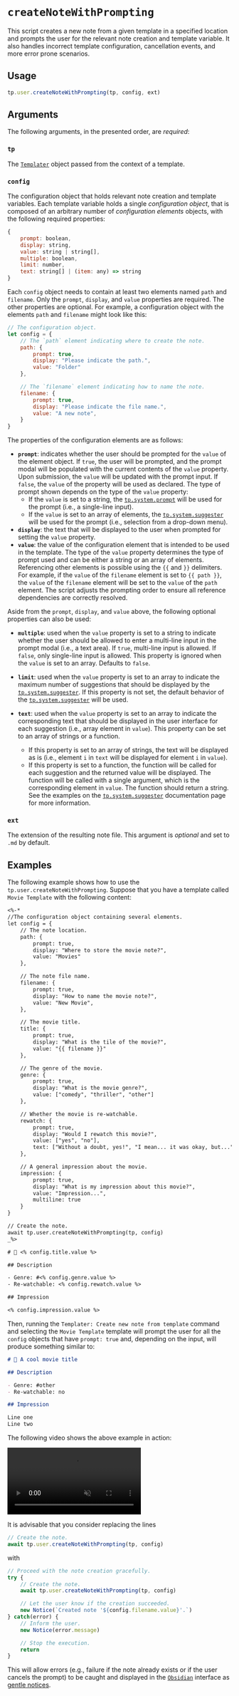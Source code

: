# `createNoteWithPrompting`

This script creates a new note from a given template in a specified location and
prompts the user for the relevant note creation and template variable. It also
handles incorrect template configuration, cancellation events, and more error
prone scenarios.

## Usage

```js
tp.user.createNoteWithPrompting(tp, config, ext)
```

## Arguments

The following arguments, in the presented order, are *required*:

### `tp`

The [`Templater`] object passed from the context of a template.

### `config`

The configuration object that holds relevant note creation and template
variables. Each template variable holds a single *configuration object*, that is
composed of an arbitrary number of *configuration elements* objects, with the
following required properties:

```js
{
    prompt: boolean,
    display: string,
    value: string | string[],
    multiple: boolean,
    limit: number,
    text: string[] | (item: any) => string
}
```

Each `config` object needs to contain at least two elements named `path` and
`filename`. Only the `prompt`, `display`, and `value` properties are required.
The other properties are optional. For example, a configuration object with the
elements `path` and `filename` might look like this:

```js
// The configuration object.
let config = {
    // The `path` element indicating where to create the note.
    path: {
        prompt: true,
        display: "Please indicate the path.",
        value: "Folder"
    },

    // The `filename` element indicating how to name the note.
    filename: {
        prompt: true,
        display: "Please indicate the file name.",
        value: "A new note",
    }
}
```

The properties of the configuration elements are as follows:

- **`prompt`**: indicates whether the user should be prompted for the `value` of
  the element object. If `true`, the user will be prompted, and the prompt modal
  will be populated with the current contents of the `value` property. Upon
  submission, the `value` will be updated with the prompt input. If `false`, the
  `value` of the property will be used as declared. The type of prompt shown
  depends on the type of the `value` property:
  - If the `value` is set to a string, the [`tp.system.prompt`] will be used for
    the prompt (i.e., a single-line input).
  - If the `value` is set to an array of elements, the [`tp.system.suggester`]
    will be used for the prompt (i.e., selection from a drop-down menu).
- **`display`**: the text that will be displayed to the user when prompted for
  setting the `value` property.
- **`value`**: the value of the configuration element that is intended to be
  used in the template. The type of the `value` property determines the type of
  prompt used and can be either a string or an array of elements. Referencing
  other elements is possible using the `{{` and `}}` delimiters. For example, if
  the `value` of the `filename` element is set to `{{ path }}`, the `value` of
  the `filename` element will be set to the `value` of the `path` element. The
  script adjusts the prompting order to ensure all reference dependencies are
  correctly resolved.

Aside from the `prompt`, `display`, and `value` above, the following optional
properties can also be used:

- **`multiple`**: used when the `value` property is set to a string to indicate
  whether the user should be allowed to enter a multi-line input in the prompt
  modal (i.e., a text area). If `true`, multi-line input is allowed. If `false`,
  only single-line input is allowed. This property is ignored when the `value`
  is set to an array. Defaults to `false`.
- **`limit`**: used when the `value` property is set to an array to indicate the
  maximum number of suggestions that should be displayed by the
  [`tp.system.suggester`]. If this property is not set, the default behavior of
  the [`tp.system.suggester`] will be used.

- **`text`**: used when the `value` property is set to an array to indicate the
  corresponding text that should be displayed in the user interface for each
  suggestion (i.e., array element in `value`). This property can be set to an
  array of strings or a function.
    - If this property is set to an array of strings, the text will be displayed
      as is (i.e., element `i` in `text` will be displayed for element `i` in
      `value`).
    - If this property is set to a function, the function will be called for
      each suggestion and the returned value will be displayed. The function
      will be called with a single argument, which is the corresponding element
      in `value`. The function should return a string. See the examples on the
      [`tp.system.suggester`] documentation page for more information.

### `ext`

The extension of the resulting note file. This argument is *optional* and set to
`.md` by default.

## Examples

The following example shows how to use the `tp.user.createNoteWithPrompting`.
Suppose that you have a template called `Movie Template` with the following
content:

```txt
<%-*
//The configuration object containing several elements.
let config = {
    // The note location.
    path: {
        prompt: true,
        display: "Where to store the movie note?",
        value: "Movies"
    },

    // The note file name.
    filename: {
        prompt: true,
        display: "How to name the movie note?",
        value: "New Movie",
    },

    // The movie title.
    title: {
        prompt: true,
        display: "What is the tile of the movie?",
        value: "{{ filename }}"
    },

    // The genre of the movie.
    genre: {
        prompt: true,
        display: "What is the movie genre?",
        value: ["comedy", "thriller", "other"]
    },

    // Whether the movie is re-watchable.
    rewatch: {
        prompt: true,
        display: "Would I rewatch this movie?",
        value: ["yes", "no"],
        text: ["Without a doubt, yes!", "I mean... it was okay, but..."]
    },

    // A general impression about the movie.
    impression: {
        prompt: true,
        display: "What is my impression about this movie?",
        value: "Impression...",
        multiline: true
    }
}

// Create the note.
await tp.user.createNoteWithPrompting(tp, config)
_%>

# 🎥 <% config.title.value %>

## Description

- Genre: #<% config.genre.value %>
- Re-watchable: <% config.rewatch.value %>

## Impression

<% config.impression.value %>

```

Then, running the `Templater: Create new note from template` command and
selecting the `Movie Template` template will prompt the user for all the
`config` objects that have `prompt: true` and, depending on the input, will
produce something similar to:

```md
# 🎥 A cool movie title

## Description

- Genre: #other
- Re-watchable: no

## Impression

Line one
Line two

```

The following video shows the above example in action:

<video src="https://user-images.githubusercontent.com/20051042/241034879-7977b870-80f7-4582-b1cf-b8cbbd9a5e95.mp4" data-canonical-src="https://user-images.githubusercontent.com/20051042/241034879-7977b870-80f7-4582-b1cf-b8cbbd9a5e95.mp4" controls="controls" muted="muted" style="max-width:100%">
</video>

It is advisable that you consider replacing the lines

```js
// Create the note.
await tp.user.createNoteWithPrompting(tp, config)
```

with

```js
// Proceed with the note creation gracefully.
try {
    // Create the note.
    await tp.user.createNoteWithPrompting(tp, config)

    // Let the user know if the creation succeeded.
    new Notice(`Created note '${config.filename.value}'.`)
} catch(error) {
    // Inform the user.
    new Notice(error.message)

    // Stop the execution.
    return
}
```

This will allow errors (e.g., failure if the note already exists or if
the user cancels the prompt) to be caught and displayed in the [`Obsidian`]
interface as [gentle notices][notice].

[`Templater`]: https://silentvoid13.github.io/Templater/introduction.html
[`Obsidian`]: https://obsidian.md/
[`tp.system.prompt`]: https://silentvoid13.github.io/Templater/internal-functions/internal-modules/system-module.html
[`tp.system.suggester`]: https://silentvoid13.github.io/Templater/internal-functions/internal-modules/system-module.html
[notice]: https://github.com/obsidianmd/obsidian-api/blob/master/obsidian.d.ts#L2547
